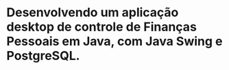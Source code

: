# Desenvolvendo um aplicação desktop de controle de Finanças Pessoais em Java, com Java Swing e PostgreSQL.

<img src="https://github.com/hertonnn/API-Financas/teste.png" alt="">
